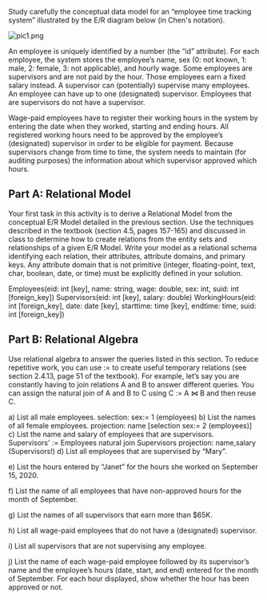 Study carefully the conceptual data model for an “employee time tracking system” illustrated by the E/R diagram below (in Chen's notation). 

![pic1.png](pics/pic1.png)

An employee is uniquely identified by a number (the “id” attribute).  For each employee, the system stores the employee’s name, sex (0: not known, 1: male, 2: female, 3: not applicable), and hourly wage. Some employees are supervisors and are not paid by the hour. Those employees earn a fixed salary instead. A supervisor can (potentially) supervise many employees. An employee can have up to one (designated) supervisor. Employees that are supervisors do not have a supervisor.  

Wage-paid employees have to register their working hours in the system by entering the date when they worked, starting and ending hours. All registered working hours need to be approved by the employee’s (designated) supervisor in order to be eligible for payment.  Because supervisors change from time to time, the system needs to maintain (for auditing purposes) the information about which supervisor approved which hours.  

## Part A: Relational Model 

Your first task in this activity is to derive a Relational Model from the conceptual E/R Model detailed in the previous section.  Use the techniques described in the textbook (section 4.5, pages 157-165) and discussed in class to determine how to create relations from the entity sets and relationships of a given E/R Model.  Write your model as a relational schema identifying each  relation, their attributes, attribute domains, and primary keys. Any attribute domain that is not primitive (integer, floating-point, text, char, boolean, date, or time) must be explicitly defined in your solution.   

Employees(eid: int [key], name: string, wage: double, sex: int, suid: int [foreign_key])
Supervisors(eid: int [key], salary: double)
WorkingHours(eid: int [foreign_key], date: date [key], starttime: time [key], endtime: time, suid: int [foreign_key])

## Part B: Relational Algebra

Use relational algebra to answer the queries listed in this section.  To reduce repetitive work, you can use := to create useful temporary relations (see section 2.4.13, page 51 of the textbook).  For example, let’s say you are constantly having to join relations A and B to answer different queries.  You can assign the natural join of A and B to C using C := A ⋈ B and then reuse C.   

a) List all male employees. 
 selection: sex:= 1 (employees)
b) List the names of all female employees. 
 projection: name [selection sex:= 2 (employees)]
c) List the name and salary of employees that are supervisors.  
Supervisors' := Employees natural join Supervisors
 projection: name,salary (Supervisors!)
d) List all employees that are supervised by “Mary”. 
 
e) List the hours entered by “Janet” for the hours she worked on September 15, 2020.  

f) List the name of all employees that have non-approved hours for the month of September.  

g) List the names of all supervisors that earn more than $65K.  

h) List all wage-paid employees that do not have a (designated) supervisor.  

i) List all supervisors that are not supervising any employee.  

j) List the name of each wage-paid employee followed by its supervisor’s name and the employee’s hours (date, start, and end) entered for the month of September. For each hour displayed, show whether the hour has been approved or not.  